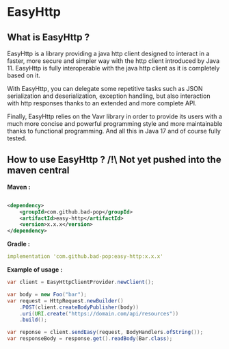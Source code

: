 # EasyHttp

## What is EasyHttp ?

EasyHttp is a library providing a java http client designed to interact in a faster, more secure and simpler way with
the http client introduced by Java 11. EasyHttp is fully interoperable with the java http client as it is completely
based on it.

With EasyHttp, you can delegate some repetitive tasks such as JSON serialization and deserialization, exception
handling, but also interaction with http responses thanks to an extended and more complete API.

Finally, EasyHttp relies on the Vavr library in order to provide its users with a much more concise and powerful
programming style and more maintainable thanks to functional programming. And all this in Java 17 and of course fully
tested.

## How to use EasyHttp ? /!\ Not yet pushed into the maven central

**Maven :**

```xml

<dependency>
    <groupId>com.github.bad-pop</groupId>
    <artifactId>easy-http</artifactId>
    <version>x.x.x</version>
</dependency>
```

**Gradle :**

```yml
implementation 'com.github.bad-pop:easy-http:x.x.x'
```

**Example of usage :**

```java
var client = EasyHttpClientProvider.newClient();

var body = new Foo("bar");
var request = HttpRequest.newBuilder()
    .POST(client.createBodyPublisher(body))
    .uri(URI.create("https://domain.com/api/resources"))
    .build();

var reponse = client.sendEasy(request, BodyHandlers.ofString());
var responseBody = response.get().readBody(Bar.class);
```
